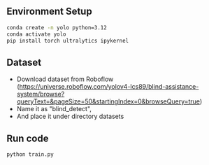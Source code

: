 
## Environment Setup

```bash
conda create -n yolo python=3.12
conda activate yolo
pip install torch ultralytics ipykernel

```

## Dataset
- Download dataset from Roboflow (https://universe.roboflow.com/yolov4-lcs89/blind-assistance-system/browse?queryText=&pageSize=50&startingIndex=0&browseQuery=true)
- Name it as "blind_detect", 
- And place it under directory datasets



## Run code 

```bash
python train.py

```
